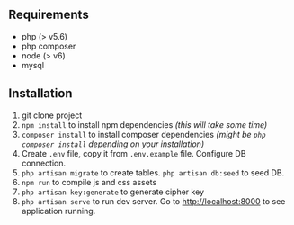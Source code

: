 ## Requirements
* php (> v5.6)
* php composer
* node (> v6)
* mysql
## Installation
1. git clone project
2. `npm install` to install npm dependencies *(this will take some time)*
3. `composer install` to install composer dependencies *(might be `php composer install` depending on your installation)*
4. Create `.env` file, copy it from `.env.example` file. Configure DB connection.
5. `php artisan migrate` to create tables. `php artisan db:seed` to seed DB.
6. `npm run` to compile js and css assets
7. `php artisan key:generate` to generate cipher key
8. `php artisan serve` to run dev server. Go to [http://localhost:8000](http://localhost:8000) to see application running.